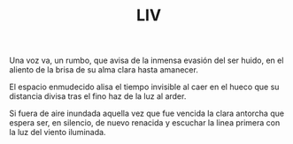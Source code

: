 ﻿---
title: LIV
categories:
- 111 sonetos
---

Una voz va, un rumbo, que avisa
de la inmensa evasión del ser
huido, en el aliento de la brisa
de su alma clara hasta amanecer.

El espacio enmudecido alisa
el tiempo invisible al caer
en el hueco que su distancia divisa
tras el fino haz de la luz al arder.

Si fuera de aire inundada
aquella vez que fue vencida
la clara antorcha que espera
ser, en silencio, de nuevo renacida
y escuchar la linea primera
con la luz del viento iluminada.
